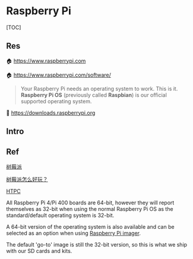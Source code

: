 # Raspberry Pi

[TOC]



## Res
🏠 https://www.raspberrypi.com

🏠 https://www.raspberrypi.com/software/

> Your Raspberry Pi needs an operating system to work. This is it. **Raspberry Pi OS** (previously called **Raspbian**) is our official supported operating system.

🧰 https://downloads.raspberrypi.org


## Intro



## Ref
[树莓派](https://zh.wikipedia.org/wiki/)

[树莓派怎么好玩？](https://www.zhihu.com/question/20859055/answer/54734499)

[HTPC](https://en.wikipedia.org/wiki/Home_theater_PC)


[Why isn't my Raspberry Pi 64-bit?]:https://support.thepihut.com/hc/en-us/articles/360017234718-Why-isn-t-my-Raspberry-Pi-64-bit-#:~:text=All%20Raspberry%20Pi%204%2FPi,when%20using%20Raspberry%20Pi%20imager.

All Raspberry Pi 4/Pi 400 boards are 64-bit, however they will report themselves as 32-bit when using the normal Raspberry Pi OS as the standard/default operating system is 32-bit.

A 64-bit version of the operating system is also available and can be selected as an option when using [Raspberry Pi imager](https://www.raspberrypi.com/software/).

The default 'go-to' image is still the 32-bit version, so this is what we ship with our SD cards and kits.